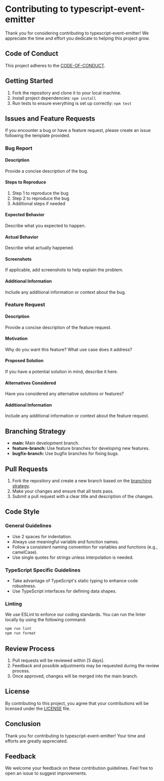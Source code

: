 # Contributing to typescript-event-emitter

Thank you for considering contributing to typescript-event-emitter! We appreciate the time and effort you dedicate to helping this project grow.

## Code of Conduct

This project adheres to the [CODE-OF-CONDUCT](CODE-OF-CONDUCT.md).

## Getting Started

1. Fork the repository and clone it to your local machine.
2. Install project dependencies: `npm install`
3. Run tests to ensure everything is set up correctly: `npm test`

## Issues and Feature Requests

If you encounter a bug or have a feature request, please create an issue following the template provided.

### Bug Report

#### Description

Provide a concise description of the bug.

#### Steps to Reproduce

1.  Step 1 to reproduce the bug
2.  Step 2 to reproduce the bug
3.  Additional steps if needed

#### Expected Behavior

Describe what you expected to happen.

#### Actual Behavior

Describe what actually happened.

#### Screenshots

If applicable, add screenshots to help explain the problem.

#### Additional Information

Include any additional information or context about the bug.

### Feature Request

#### Description

Provide a concise description of the feature request.

#### Motivation

Why do you want this feature? What use case does it address?

#### Proposed Solution

If you have a potential solution in mind, describe it here.

#### Alternatives Considered

Have you considered any alternative solutions or features?

#### Additional Information

Include any additional information or context about the feature request.

## Branching Strategy

- **main:** Main development branch.
- **feature-branch:** Use feature branches for developing new features.
- **bugfix-branch:** Use bugfix branches for fixing bugs.

## Pull Requests

1. Fork the repository and create a new branch based on the [branching strategy](#branching-strategy).
2. Make your changes and ensure that all tests pass.
3. Submit a pull request with a clear title and description of the changes.

## Code Style

### General Guidelines

- Use 2 spaces for indentation.
- Always use meaningful variable and function names.
- Follow a consistent naming convention for variables and functions (e.g., camelCase).
- Use single quotes for strings unless interpolation is needed.

### TypeScript Specific Guidelines

- Take advantage of TypeScript's static typing to enhance code robustness.
- Use TypeScript interfaces for defining data shapes.

### Linting

We use ESLint to enforce our coding standards. You can run the linter locally by using the following command:

```bash
npm run lint
npm run format
```

## Review Process

1. Pull requests will be reviewed within [5 days].
2. Feedback and possible adjustments may be requested during the review process.
3. Once approved, changes will be merged into the main branch.

## License

By contributing to this project, you agree that your contributions will be licensed under the [LICENSE](LICENSE.md) file.

## Conclusion

Thank you for contributing to typescript-event-emitter! Your time and efforts are greatly appreciated.

## Feedback

We welcome your feedback on these contribution guidelines. Feel free to open an issue to suggest improvements.
